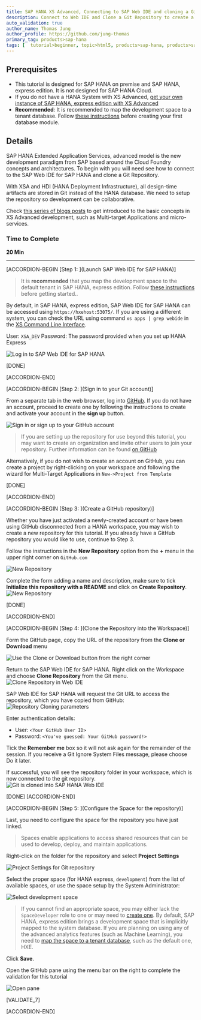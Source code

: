 ```yaml
---
title: SAP HANA XS Advanced, Connecting to SAP Web IDE and cloning a Git Repository to begin development
description: Connect to Web IDE and Clone a Git Repository to create a Multi-Target Application
auto_validation: true
author_name: Thomas Jung
author_profile: https://github.com/jung-thomas
primary_tag: products>sap-hana
tags: [  tutorial>beginner, topic>html5, products>sap-hana, products>sap-web-ide ]
---
```


## Prerequisites  
  - This tutorial is designed for SAP HANA on premise and SAP HANA, express edition. It is not designed for SAP HANA Cloud.
  - If you do not have a HANA System with XS Advanced, [get your own instance of SAP HANA, express edition with XS Advanced](https://developers.sap.com/topics/hana.html)
  - **Recommended**: It is recommended to map the development space to a tenant database. Follow [these instructions](https://developers.sap.com/tutorials/xsa-tenant-db-space.html) before creating your first database module.

## Details
SAP HANA Extended Application Services, advanced model is the new development paradigm from SAP based around the Cloud Foundry concepts and architectures.
To begin with you will need see how to connect to the SAP Web IDE for SAP HANA and clone a Git Repository.

With XSA and HDI (HANA Deployment Infrastructure), all design-time artifacts are stored in Git instead of the HANA database. We need to setup the repository so development can be collaborative.

Check [this series of blogs posts](https://blogs.sap.com/2017/09/04/xs-advanced-for-not-so-dummies/) to get introduced to the basic concepts in XS Advanced development, such as Multi-target Applications and micro-services.

### Time to Complete
**20 Min**

---

[ACCORDION-BEGIN [Step 1: ](Launch SAP Web IDE for SAP HANA)]

> It is **recommended** that you map the development space to the default tenant in SAP HANA, express edition. Follow [these instructions](https://developers.sap.com/tutorials/xsa-tenant-db-space.html) before getting started..

By default, in SAP HANA, express edition, SAP Web IDE for SAP HANA can be accessed using `https://hxehost:53075/`. If you are using a different system, you can check the URL using command `xs apps | grep webide` in the [XS Command Line Interface](https://help.sap.com/viewer/4505d0bdaf4948449b7f7379d24d0f0d/latest/en-US/addd59069e6f444ca6ccc064d131feec.html).

User: `XSA_DEV`
Password: The password provided when you set up HANA Express

![Log in to SAP Web IDE for SAP HANA](1.png)

[DONE]

[ACCORDION-END]


[ACCORDION-BEGIN [Step 2: ](Sign in to your Git account)]

From a separate tab in the web browser, log into [GitHub](https://GitHub.com). If you do not have an account, proceed to create one by following the instructions to create and activate your account in the **sign up** button.

![Sign in or sign up to your GitHub account](1_git.png)

> If you are setting up the repository for use beyond this tutorial, you may want to create an organization and invite other users to join your repository. Further information can be found [on GitHub](https://help.github.com/articles/creating-a-new-repository/)

Alternatively, if you do not wish to create an account on GitHub, you can create a project by right-clicking on your workspace and following the wizard for Multi-Target Applications in `New->Project from Template`

[DONE]

[ACCORDION-END]

[ACCORDION-BEGIN [Step 3: ](Create a GitHub repository)]

Whether you have just activated a newly-created account or have been using GitHub disconnected from a HANA workspace, you may wish to create a new repository for this tutorial. If you already have a  GitHub repository you would like to use, continue to Step 3.

Follow the instructions in the **New Repository** option from the **+** menu in the upper right corner on `GitHub.com`

![New Repository](2.png)

Complete the form adding a name and description, make sure to tick **Initialize this repository with a README** and click on **Create Repository**.
![New Repository](3.png)

[DONE]

[ACCORDION-END]


[ACCORDION-BEGIN [Step 4: ](Clone the Repository into the Workspace)]

Form the GitHub page, copy the URL of the repository from the **Clone or Download** menu

![Use the Clone or Download button from the right corner](3_1.png)

Return to the SAP Web IDE for SAP HANA. Right click on the Workspace and choose **Clone Repository** from the Git menu.
![Clone Repository in Web IDE](4.png)

SAP Web IDE for SAP HANA will request the Git URL to access the repository, which you have copied from GitHub:
![Repository Cloning parameters](4_2.png)

Enter authentication details:
- User:  `<Your GitHub User ID>`
- Password:  `<You've guessed: Your GitHub password!>`

Tick the **Remember me** box so it will not ask again for the remainder of the session. If you receive a Git Ignore System Files message, please choose Do it later.

If successful, you will see the repository folder in your workspace, which is now connected to the git repository.
![Git is cloned into SAP HANA Web IDE](4_3.png)


[DONE]
[ACCORDION-END]

[ACCORDION-BEGIN [Step 5: ](Configure the Space for the repository)]

Last, you need to configure the space for the repository you have just linked.

>Spaces enable applications to access shared resources that can be used to develop, deploy, and maintain applications.

Right-click on the folder for the repository and select **Project Settings**

![Project Settings for Git repository](5.png)

Select the proper space (for HANA express, `development`) from the list of available spaces, or use the space setup by the System Administrator:

![Select development space](6.png)

> If you cannot find an appropriate space, you may either lack the `SpaceDeveloper` role to one or may need to [create one](xsa-setup-new-space). By default, SAP HANA, express edition brings a development space that is implicitly mapped to the system database. If you are planning on using any of the advanced analytics features (such as Machine Learning), you need to [map the space to a tenant database](xsa-tenant-db-space), such as the default one, HXE.

Click **Save**.

Open the GitHub pane using the menu bar on the right to complete the validation for this tutorial

![Open pane](git.png)

[VALIDATE_7]

[ACCORDION-END]
